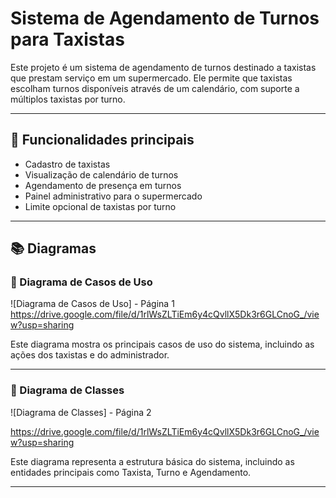 # Sistema de Agendamento de Turnos para Taxistas

Este projeto é um sistema de agendamento de turnos destinado a taxistas que prestam serviço em um supermercado. Ele permite que taxistas escolham turnos disponíveis através de um calendário, com suporte a múltiplos taxistas por turno.

---

## 📌 Funcionalidades principais

- Cadastro de taxistas
- Visualização de calendário de turnos
- Agendamento de presença em turnos
- Painel administrativo para o supermercado
- Limite opcional de taxistas por turno

---

## 📚 Diagramas

### 📌 Diagrama de Casos de Uso

![Diagrama de Casos de Uso] - Página 1
https://drive.google.com/file/d/1rlWsZLTiEm6y4cQvllX5Dk3r6GLCnoG_/view?usp=sharing

Este diagrama mostra os principais casos de uso do sistema, incluindo as ações dos taxistas e do administrador.

---

### 📌 Diagrama de Classes

![Diagrama de Classes] - Página 2

https://drive.google.com/file/d/1rlWsZLTiEm6y4cQvllX5Dk3r6GLCnoG_/view?usp=sharing

Este diagrama representa a estrutura básica do sistema, incluindo as entidades principais como Taxista, Turno e Agendamento.

---
